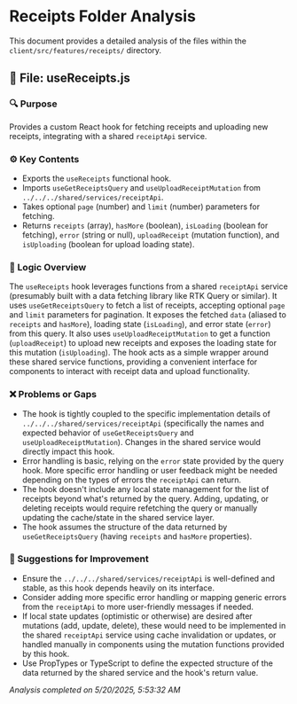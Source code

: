 # Receipts Folder Analysis

This document provides a detailed analysis of the files within the `client/src/features/receipts/` directory.

## 📄 File: useReceipts.js

### 🔍 Purpose
Provides a custom React hook for fetching receipts and uploading new receipts, integrating with a shared `receiptApi` service.

### ⚙️ Key Contents
- Exports the `useReceipts` functional hook.
- Imports `useGetReceiptsQuery` and `useUploadReceiptMutation` from `../../../shared/services/receiptApi`.
- Takes optional `page` (number) and `limit` (number) parameters for fetching.
- Returns `receipts` (array), `hasMore` (boolean), `isLoading` (boolean for fetching), `error` (string or null), `uploadReceipt` (mutation function), and `isUploading` (boolean for upload loading state).

### 🧠 Logic Overview
The `useReceipts` hook leverages functions from a shared `receiptApi` service (presumably built with a data fetching library like RTK Query or similar). It uses `useGetReceiptsQuery` to fetch a list of receipts, accepting optional `page` and `limit` parameters for pagination. It exposes the fetched `data` (aliased to `receipts` and `hasMore`), loading state (`isLoading`), and error state (`error`) from this query. It also uses `useUploadReceiptMutation` to get a function (`uploadReceipt`) to upload new receipts and exposes the loading state for this mutation (`isUploading`). The hook acts as a simple wrapper around these shared service functions, providing a convenient interface for components to interact with receipt data and upload functionality.

### ❌ Problems or Gaps
- The hook is tightly coupled to the specific implementation details of `../../../shared/services/receiptApi` (specifically the names and expected behavior of `useGetReceiptsQuery` and `useUploadReceiptMutation`). Changes in the shared service would directly impact this hook.
- Error handling is basic, relying on the `error` state provided by the query hook. More specific error handling or user feedback might be needed depending on the types of errors the `receiptApi` can return.
- The hook doesn't include any local state management for the list of receipts beyond what's returned by the query. Adding, updating, or deleting receipts would require refetching the query or manually updating the cache/state in the shared service layer.
- The hook assumes the structure of the data returned by `useGetReceiptsQuery` (having `receipts` and `hasMore` properties).

### 🔄 Suggestions for Improvement
- Ensure the `../../../shared/services/receiptApi` is well-defined and stable, as this hook depends heavily on its interface.
- Consider adding more specific error handling or mapping generic errors from the `receiptApi` to more user-friendly messages if needed.
- If local state updates (optimistic or otherwise) are desired after mutations (add, update, delete), these would need to be implemented in the shared `receiptApi` service using cache invalidation or updates, or handled manually in components using the mutation functions provided by this hook.
- Use PropTypes or TypeScript to define the expected structure of the data returned by the shared service and the hook's return value.

*Analysis completed on 5/20/2025, 5:53:32 AM*
